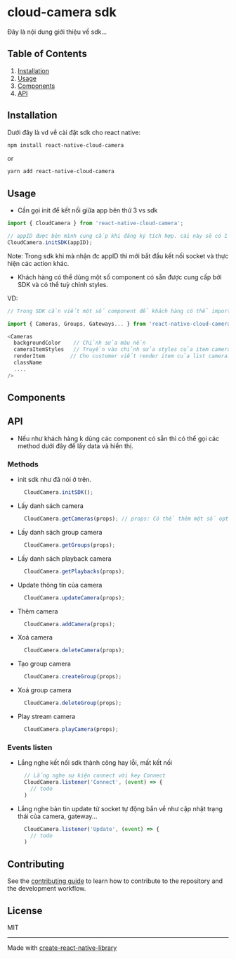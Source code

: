 # cloud-camera sdk

Đây là nội dung giới thiệu về sdk...

## Table of Contents
1. [Installation](#installation)
1. [Usage](#usage)
1. [Components](#components)
1. [API](#api)

## Installation

Dưới đây là vd về cài đặt sdk cho react native:

```sh
npm install react-native-cloud-camera

```
or

```sh
yarn add react-native-cloud-camera

```

## Usage

- Cần gọi init để kết nối giữa app bên thứ 3 vs sdk

```js
import { CloudCamera } from 'react-native-cloud-camera';

// appID được bên mình cung cấp khi đăng ký tích hợp. cài này sẽ có 1 trang riêng để khách hàng vào đăng ký và lấy appID.
CloudCamera.initSDK(appID); 

```

Note: Trong sdk khi mà nhận đc appID thì mới bắt đầu kết nối socket và thực hiện các action khác.

- Khách hàng có thể dùng một số component có sẵn được cung cấp bới SDK và có thể tuỳ chỉnh styles.

VD: 

```js
// Trong SDK cần viết một số component để khách hàng có thể import vào là dùng được luôn và cho tuỳ chỉnh styles như color, padding, margin, width, height....

import { Cameras, Groups, Gateways... } from 'react-native-cloud-camera';

<Cameras
  backgroundColor    // Chỉnh sửa màu nền
  cameraItemStyles   // Truyền vào chỉnh sửa styles của item camera
  renderItem        // Cho customer viết render item của list camera.
  className
  ....
/>
```

## Components


## API
- Nếu như khách hàng k dùng các component có sẵn thì có thể gọi các method dưới đây để lấy data và hiển thị.

### Methods

- init sdk như đã nói ở trên.
  ```js
    CloudCamera.initSDK();
  ```

- Lấy danh sách camera
  ```js
    CloudCamera.getCameras(props); // props: Có thể thêm một số option truyền vào
  ```

- Lấy danh sách group camera
  ```js
    CloudCamera.getGroups(props);
  ```
- Lấy danh sách playback camera
  ```js
    CloudCamera.getPlaybacks(props);
  ```

- Update thông tin của camera
  ```js
    CloudCamera.updateCamera(props);
  ```

- Thêm camera 
  ```js
    CloudCamera.addCamera(props);
  ```

- Xoá camera 
  ```js
    CloudCamera.deleteCamera(props);
  ```

- Tạo group camera 
  ```js
    CloudCamera.createGroup(props);
  ```
  
- Xoá group camera 
  ```js
    CloudCamera.deleteGroup(props);
  ```
  
- Play stream camera
  ```js
    CloudCamera.playCamera(props);
  ```
  
### Events listen

- Lắng nghe kết nối sdk thành công hay lỗi, mất kết nối
  ```js
    // Lắng nghe sự kiện connect với key Connect 
    CloudCamera.listener('Connect', (event) => {
      // todo
    )
  ```

- Lắng nghe bản tin update từ socket tự động bắn về như cập nhật trạng thái của camera, gateway...
  ```js
    CloudCamera.listener('Update', (event) => {
      // todo
    )
  ```

## Contributing

See the [contributing guide](CONTRIBUTING.md) to learn how to contribute to the repository and the development workflow.

## License

MIT

---

Made with [create-react-native-library](https://github.com/callstack/react-native-builder-bob)
